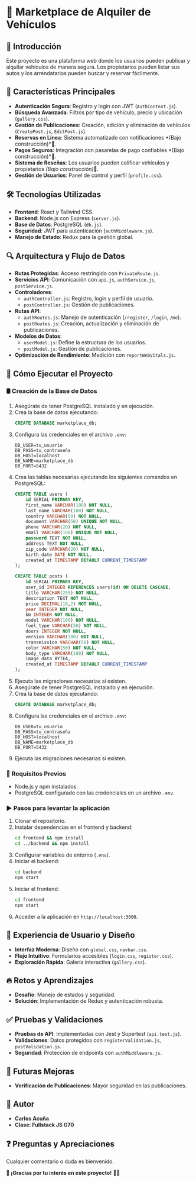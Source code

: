 # 📌 Marketplace de Alquiler de Vehículos

## 🏁 Introducción

Este proyecto es una plataforma web donde los usuarios pueden publicar y alquilar vehículos de manera segura. Los propietarios pueden listar sus autos y los arrendatarios pueden buscar y reservar fácilmente.

## 🚀 Características Principales

- **Autenticación Segura**: Registro y login con JWT (`AuthContext.js`).
- **Búsqueda Avanzada**: Filtros por tipo de vehículo, precio y ubicación (`gallery.css`).
- **Gestión de Publicaciones**: Creación, edición y eliminación de vehículos (`CreatePost.js`, `EditPost.js`).
- **Reservas en Línea**: Sistema automatizado con notificaciones \*(Bajo construcción)\*🚧.
- **Pagos Seguros**: Integración con pasarelas de pago confiables \*(Bajo construcción)\*🚧.
- **Sistema de Reseñas**: Los usuarios pueden calificar vehículos y propietarios *(Bajo construcción)*🚧.
- **Gestión de Usuarios**: Panel de control y perfil (`profile.css`).

## 🛠️ Tecnologías Utilizadas

- **Frontend**: React y Tailwind CSS.
- **Backend**: Node.js con Express (`server.js`).
- **Base de Datos**: PostgreSQL (`db.js`).
- **Seguridad**: JWT para autenticación (`authMiddleware.js`).
- **Manejo de Estado**: Redux para la gestión global.

## 🔍 Arquitectura y Flujo de Datos

- **Rutas Protegidas**: Acceso restringido con `PrivateRoute.js`.
- **Servicios API**: Comunicación con `api.js`, `authService.js`, `postService.js`.
- **Controladores**:
  - `authController.js`: Registro, login y perfil de usuario.
  - `postController.js`: Gestión de publicaciones.
- **Rutas API**:
  - `authRoutes.js`: Manejo de autenticación (`/register`, `/login`, `/me`).
  - `postRoutes.js`: Creación, actualización y eliminación de publicaciones.
- **Modelos de Datos**:
  - `userModel.js`: Define la estructura de los usuarios.
  - `postModel.js`: Gestión de publicaciones.
- **Optimización de Rendimiento**: Medición con `reportWebVitals.js`.

## 🚀 Cómo Ejecutar el Proyecto

### 🛢️ Creación de la Base de Datos
1. Asegúrate de tener PostgreSQL instalado y en ejecución.
2. Crea la base de datos ejecutando:
   ```sql
   CREATE DATABASE marketplace_db;
   ```
3. Configura las credenciales en el archivo `.env`:
   ```env
   DB_USER=tu_usuario
   DB_PASS=tu_contraseña
   DB_HOST=localhost
   DB_NAME=marketplace_db
   DB_PORT=5432
   ```
4. Crea las tablas necesarias ejecutando los siguientes comandos en PostgreSQL:
   ```sql
   CREATE TABLE users (
       id SERIAL PRIMARY KEY,
       first_name VARCHAR(100) NOT NULL,
       last_name VARCHAR(100) NOT NULL,
       country VARCHAR(50) NOT NULL,
       document VARCHAR(50) UNIQUE NOT NULL,
       phone VARCHAR(20) NOT NULL,
       email VARCHAR(100) UNIQUE NOT NULL,
       password TEXT NOT NULL,
       address TEXT NOT NULL,
       zip_code VARCHAR(20) NOT NULL,
       birth_date DATE NOT NULL,
       created_at TIMESTAMP DEFAULT CURRENT_TIMESTAMP
   );

   CREATE TABLE posts (
       id SERIAL PRIMARY KEY,
       user_id INTEGER REFERENCES users(id) ON DELETE CASCADE,
       title VARCHAR(255) NOT NULL,
       description TEXT NOT NULL,
       price DECIMAL(10,2) NOT NULL,
       year INTEGER NOT NULL,
       km INTEGER NOT NULL,
       model VARCHAR(100) NOT NULL,
       fuel_type VARCHAR(50) NOT NULL,
       doors INTEGER NOT NULL,
       version VARCHAR(100) NOT NULL,
       transmission VARCHAR(50) NOT NULL,
       color VARCHAR(50) NOT NULL,
       body_type VARCHAR(100) NOT NULL,
       image_data BYTEA,
       created_at TIMESTAMP DEFAULT CURRENT_TIMESTAMP
   );
   ```
5. Ejecuta las migraciones necesarias si existen.
1. Asegúrate de tener PostgreSQL instalado y en ejecución.
2. Crea la base de datos ejecutando:
   ```sql
   CREATE DATABASE marketplace_db;
   ```
3. Configura las credenciales en el archivo `.env`:
   ```env
   DB_USER=tu_usuario
   DB_PASS=tu_contraseña
   DB_HOST=localhost
   DB_NAME=marketplace_db
   DB_PORT=5432
   ```
4. Ejecuta las migraciones necesarias si existen.


### 🔧 Requisitos Previos

- Node.js y npm instalados.
- PostgreSQL configurado con las credenciales en un archivo `.env`.

### ▶️ Pasos para levantar la aplicación

1. Clonar el repositorio.
2. Instalar dependencias en el frontend y backend:
   ```bash
   cd frontend && npm install
   cd ../backend && npm install
   ```
3. Configurar variables de entorno (`.env`).
4. Iniciar el backend:
   ```bash
   cd backend
   npm start
   ```
5. Iniciar el frontend:
   ```bash
   cd frontend
   npm start
   ```
6. Acceder a la aplicación en `http://localhost:3000`.

## 🎨 Experiencia de Usuario y Diseño

- **Interfaz Moderna**: Diseño con `global.css`, `navbar.css`.
- **Flujo Intuitivo**: Formularios accesibles (`login.css`, `register.css`).
- **Exploración Rápida**: Galería interactiva (`gallery.css`).

## 🔥 Retos y Aprendizajes

- **Desafío**: Manejo de estados y seguridad.
- **Solución**: Implementación de Redux y autenticación robusta.

## ✅ Pruebas y Validaciones

- **Pruebas de API**: Implementadas con Jest y Supertest (`api.test.js`).
- **Validaciones**: Datos protegidos con `registerValidation.js`, `postValidation.js`.
- **Seguridad**: Protección de endpoints con `authMiddleware.js`.

## 🚧 Futuras Mejoras

- **Verificación de Publicaciones**: Mayor seguridad en las publicaciones.

## 👤 Autor

- **Carlos Acuña**
- **Clase: Fullstack JS G70**

## ❓ Preguntas y Apreciaciones

Cualquier comentario o duda es bienvenido.

**📢 ¡Gracias por tu interés en este proyecto!** 🚗💨

